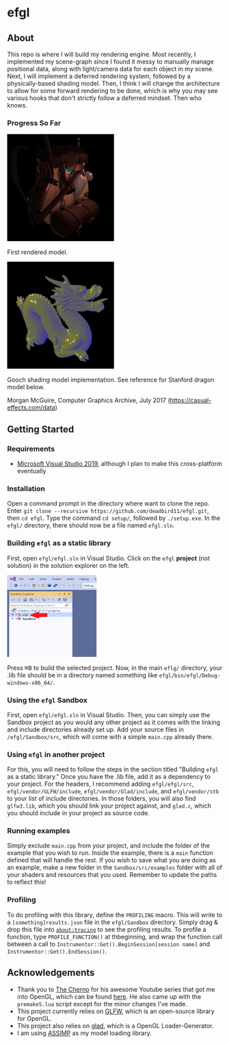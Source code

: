 # efgl
## About
This repo is where I will build my rendering engine. Most recently, I implemented my scene-graph since I found it messy to manually manage positional data, along with light/camera data for each object in my scene. Next, I will implement a deferred rendering system, followed by a physically-based shading model. Then, I think I will change the architecture to allow for some forward rendering to be done, which is why you may see various hooks that don't strictly follow a deferred mindset. Then who knows.
### Progress So Far
<img src="progress/first_model_render.PNG" width="250" height="250" />   

First rendered model.  

<img src="progress/gooch_shading.PNG" width="250" height="250" />

Gooch shading model implementation. See reference for Stanford dragon model below.

Morgan McGuire, Computer Graphics Archive, July 2017 (https://casual-effects.com/data)

## Getting Started
### Requirements
* [Microsoft Visual Studio 2019](https://visualstudio.microsoft.com/vs/), although I plan to make this cross-platform eventually    
### Installation
Open a command prompt in the directory where want to clone the repo. Enter `git clone --recursive https://github.com/deadbird11/efgl.git`, then `cd efgl`. Type the command `cd setup/`, followed by `./setup.exe`. In the `efgl/` directory, there should now be a file named `efgl.sln`.   
### Building `efgl` as a static library
First, open `efgl/efgl.sln` in Visual Studio. Click on the `efgl` __project__ (not solution) in the solution explorer on the left.      
   
<img src="img/solutionexplorer.png" alt="step1" width="209" height="191">      
    
Press <kbd>⌘B</kbd> to build the selected project. Now, in the main `eflg/` directory, your .lib file should be in a directory named something like `efgl/bin/efgl/Debug-windows-x86_64/`.  
### Using the `efgl` Sandbox
First, open `efgl/efgl.sln` in Visual Studio. Then, you can simply use the Sandbox project as you would any other project as it comes with the linking and include directories already set up. Add your source files in `/efgl/Sandbox/src`, which will come with a simple `main.cpp` already there.      
### Using `efgl` in another project
For this, you will need to follow the steps in the section titled "Building `efgl` as a static library." Once you have the .lib file, add it as a dependency to your project. For the headers, I recommend adding `efgl/efgl/src`, `efgl/vendor/GLFW/include`, `efgl/vendor/Glad/include`, and `efgl/vendor/stb` to your list of include directories. In those folders, you will also find `glfw3.lib`, which you should link your project against, and `glad.c`, which you should include in your project as source code. 
### Running examples
Simply exclude `main.cpp` from your project, and include the folder of the example that you wish to run. Inside the example, there is a `main` function defined that will handle the rest. If you wish to save what you are doing as an example, make a new folder in the `Sandbox/src/examples` folder with all of your shaders and resources that you used. Remember to update the paths to reflect this!
### Profiling
To do profiling with this library, define the `PROFILING` macro. This will write to a `[something]results.json` file in the `efgl/Sandbox` directory. Simply drag & drop this file into [`about:tracing`](chrome://tracing) to see the profiling results. To profile a function, type `PROFILE_FUNCTION()` at thbeginning, and wrap the function call between a call to `Instrumentor::Get().BeginSession[session name]` and `Instrumentor::Get().EndSession()`.
## Acknowledgements
* Thank you to [The Cherno](https://github.com/TheCherno) for his awesome Youtube series that got me into OpenGL, which can be found [here](https://www.youtube.com/watch?v=W3gAzLwfIP0&list=PLlrATfBNZ98foTJPJ_Ev03o2oq3-GGOS2). He also came up with the `premake5.lua` script except for the minor changes I've made.
* This project currently relies on [GLFW](https://www.glfw.org/), which is an open-source library for OpenGL.    
* This project also relies on [glad](https://github.com/Dav1dde/glad), which is a OpenGL Loader-Generator.
* I am using [ASSIMP](https://www.assimp.org/) as my model loading library.
